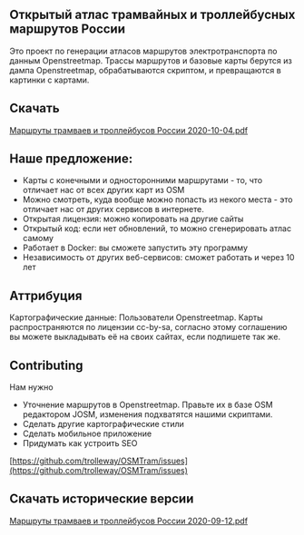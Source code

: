 ## Открытый атлас трамвайных и троллейбусных маршрутов России

Это проект по генерации атласов маршрутов электротранспорта по данным Openstreetmap. Трассы маршрутов и базовые карты берутся из дампа Openstreetmap, обрабатываются скриптом, и превращаются в картинки с картами.

## Скачать

[Маршруты трамваев и троллейбусов России 2020-10-04.pdf](https://yadi.sk/d/eHFyUQSUhnkQ4g)


## Наше предложение: 
- Карты с конечными и односторонними маршрутами - то, что отличает нас от всех других карт из OSM
- Можно смотреть, куда вообще можно попасть из некого места - это отличает нас от других сервисов в интернете.
- Открытая лицензия: можно копировать на другие сайты
- Открытый код: если нет обновлений, то можно сгенерировать атлас самому
- Работает в Docker: вы сможете запустить эту программу
- Независимость от других веб-сервисов: сможет работать и через 10 лет

## Аттрибуция

Картографические данные: Пользователи Openstreetmap. Карты распространяются по лицензии cc-by-sa, согласно этому соглашению вы можете выкладывать её на своих сайтах, если подпишете так же.

## Contributing

Нам нужно

- Уточнение маршрутов в Openstreetmap. Правьте их в базе OSM редактором JOSM, изменения подхватятся нашими скриптами.
- Сделать другие картографические стили
- Сделать мобильное приложение
- Придумать как устроить SEO

[https://github.com/trolleway/OSMTram/issues](https://github.com/trolleway/OSMTram/issues)

## Скачать исторические версии

[Маршруты трамваев и троллейбусов России 2020-09-12.pdf](https://yadi.sk/d/1upcL0zmqr6_8Q)
